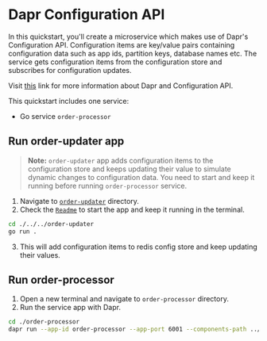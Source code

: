 # Dapr Configuration API

In this quickstart, you'll create a microservice which makes use of Dapr's Configuration API. Configuration items are key/value pairs containing configuration data such as app ids, partition keys, database names etc. The service gets configuration items from the configuration store and subscribes for configuration updates.

Visit [this](https://docs.dapr.io/developing-applications/building-blocks/configuration/) link for more information about Dapr and Configuration API.

This quickstart includes one service:

- Go service `order-processor`

## Run order-updater app

> **Note:** `order-updater` app adds configuration items to the configuration store and keeps updating their value to simulate dynamic changes to configuration data. You need to start and keep it running before running `order-processor` service.

1. Navigate to [`order-updater`](./../../order-updater/) directory.
2. Check the [`Readme`](./../../order-updater/README.md) to start the app and keep it running in the terminal.

```bash
cd ./../../order-updater
go run .
```

3. This will add configuration items to redis config store and keep updating their values.

## Run order-processor

1. Open a new terminal and navigate to `order-processor` directory.
2. Run the service app with Dapr.

<!-- STEP
name: Run order-processor service
expected_stdout_lines:
  - '== APP == Configuration for orderId1: {"Value":'
  - '== APP == Configuration for orderId2: {"Value":'
  - '== APP == App subscribed to config changes with subscription id:'
  - '== APP == Configuration update {"orderId1":{"Value":'
  - '== APP == Configuration update {"orderId2":{"Value":'
  - "Exited App successfully"
expected_stderr_lines:
output_match_mode: substring
match_order: none
background: true
sleep: 20
-->

```bash
cd ./order-processor
dapr run --app-id order-processor --app-port 6001 --components-path ../../../components -- go run .
```

<!-- END_STEP -->